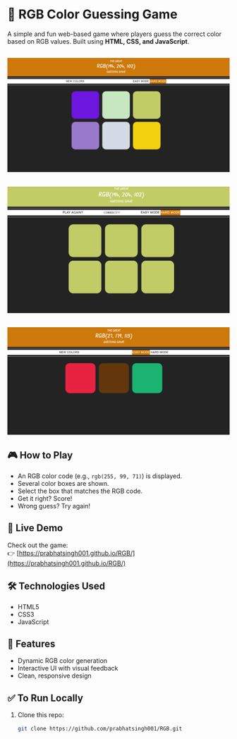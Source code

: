 # 🎨 RGB Color Guessing Game

A simple and fun web-based game where players guess the correct color based on RGB values. Built using **HTML, CSS, and JavaScript**.
##
![Game Screenshot](assets/screenshot.png)
##
![Game Screenshot](assets/screenshot1.png)
##
![Game Screenshot](assets/Screenshot2.png)

## 🎮 How to Play

- An RGB color code (e.g., `rgb(255, 99, 71)`) is displayed.
- Several color boxes are shown.
- Select the box that matches the RGB code.
- Get it right? Score!
- Wrong guess? Try again!

## 🚀 Live Demo

Check out the game:  
👉 [https://prabhatsingh001.github.io/RGB/](https://prabhatsingh001.github.io/RGB/)

## 🛠️ Technologies Used

- HTML5
- CSS3
- JavaScript

## 🧠 Features

- Dynamic RGB color generation
- Interactive UI with visual feedback
- Clean, responsive design

## ✅ To Run Locally

1. Clone this repo:
   ```bash
   git clone https://github.com/prabhatsingh001/RGB.git
